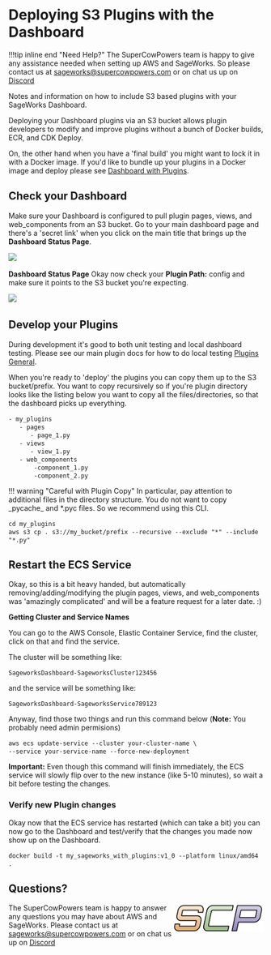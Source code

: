 # Deploying S3 Plugins with the Dashboard

!!!tip inline end "Need Help?"
    The SuperCowPowers team is happy to give any assistance needed when setting up AWS and SageWorks. So please contact us at [sageworks@supercowpowers.com](mailto:sageworks@supercowpowers.com) or on chat us up on [Discord](https://discord.gg/WHAJuz8sw8) 

Notes and information on how to include S3 based plugins with your SageWorks Dashboard. 

Deploying your Dashboard plugins via an S3 bucket allows plugin developers to modify and improve plugins without a bunch of Docker builds, ECR, and CDK Deploy.

On, the other hand when you have a 'final build' you might want to lock it in with a Docker image. If you'd like to bundle up your plugins in a Docker image and deploy please see [Dashboard with Plugins](dashboard_with_plugins.md).

## Check your Dashboard
Make sure your Dashboard is configured to pull plugin pages, views, and web_components from an S3 bucket. Go to your main dashboard page and there's a 'secret link' when you click on the main title that brings up the **Dashboard Status Page**.

<img src="../images/dashboard_secret_click.png" width="500">

**Dashboard Status Page**
Okay now check your **Plugin Path:** config and make sure it points to the S3 bucket you're expecting.

<img src="../images/status_showing_S3_path.png" width="350">

## Develop your Plugins
During development it's good to both unit testing and local dashboard testing. Please see our main plugin docs for how to do local testing [Plugins General](../plugins/index.md).

When you're ready to 'deploy' the plugins you can copy them up to the S3 bucket/prefix. You want to copy recursively so if you're plugin directory looks like the listing below you want to copy all the files/directories, so that the dashboard picks up everything.

```
- my_plugins
   - pages
      - page_1.py
   - views
      - view_1.py
   - web_components
       -component_1.py
       -component_2.py
```

!!! warning "Careful with Plugin Copy" 
    In particular, pay attention to additional files in the directory structure. You do not want to copy \_pycache\_ and \*.pyc files. So we recommend using this CLI.

```
cd my_plugins
aws s3 cp . s3://my_bucket/prefix --recursive --exclude "*" --include "*.py"
```


## Restart the ECS Service
Okay, so this is a bit heavy handed, but automatically removing/adding/modifying the plugin pages, views, and web_components was 'amazingly complicated' and will be a feature request for a later date. :)

**Getting Cluster and Service Names**

You can go to the AWS Console, Elastic Container Service, find the cluster, click on that and find the service.

The cluster will be something like:

```
SageworksDashboard-SageworksCluster123456
```

and the service will be something like:

```
SageworksDashboard-SageworksService789123
```

Anyway, find those two things and run this command below (**Note:** You probably need admin permisions)

```
aws ecs update-service --cluster your-cluster-name \
--service your-service-name --force-new-deployment
```

**Important:** Even though this command will finish immediately, the ECS service will slowly flip over to the new instance (like 5-10 minutes), so wait a bit before testing the changes.

### Verify new Plugin changes
Okay now that the ECS service has restarted (which can take a bit) you can now go to the Dashboard and test/verify that the changes you made now show up on the Dashboard.

```
docker build -t my_sageworks_with_plugins:v1_0 --platform linux/amd64 .
```

## Questions?
<img align="right" src="../../images/scp.png" width="180">

The SuperCowPowers team is happy to answer any questions you may have about AWS and SageWorks. Please contact us at [sageworks@supercowpowers.com](mailto:sageworks@supercowpowers.com) or on chat us up on [Discord](https://discord.gg/WHAJuz8sw8) 
